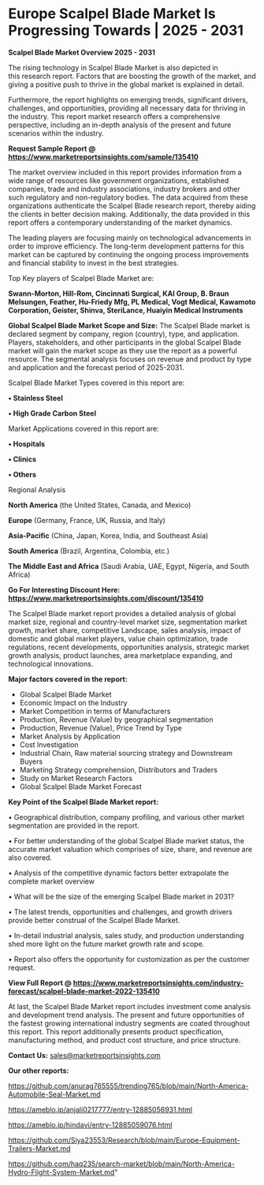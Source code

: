 # Europe Scalpel Blade Market Is Progressing Towards | 2025 - 2031

<Strong> Scalpel Blade Market Overview 2025 - 2031</strong>

The rising technology in Scalpel Blade Market is also depicted in this research report. Factors that are boosting the growth of the market, and giving a positive push to thrive in the global market is explained in detail.

Furthermore, the report highlights on emerging trends, significant drivers, challenges, and opportunities, providing all necessary data for thriving in the industry. This report market research offers a comprehensive perspective, including an in-depth analysis of the present and future scenarios within the industry.

<strong>Request Sample Report @ <a href=https://www.marketreportsinsights.com/sample/135410>https://www.marketreportsinsights.com/sample/135410</a></strong>

The market overview included in this report provides information from a wide range of resources like government organizations, established companies, trade and industry associations, industry brokers and other such regulatory and non-regulatory bodies. The data acquired from these organizations authenticate the Scalpel Blade research report, thereby aiding the clients in better decision making. Additionally, the data provided in this report offers a contemporary understanding of the market dynamics.

The leading players are focusing mainly on technological advancements in order to improve efficiency. The long-term development patterns for this market can be captured by continuing the ongoing process improvements and financial stability to invest in the best strategies.

Top Key players of Scalpel Blade Market are:

<strong>Swann-Morton, Hill-Rom, Cincinnati Surgical, KAI Group, B. Braun Melsungen, Feather, Hu-Friedy Mfg, PL Medical, Vogt Medical, Kawamoto Corporation, Geister, Shinva, SteriLance, Huaiyin Medical Instruments</strong>

<strong><b>Global Scalpel Blade Market Scope and Size:</b></strong>
The Scalpel Blade market is declared segment by company, region (country), type, and application. Players, stakeholders, and other participants in the global Scalpel Blade market will gain the market scope as they use the report as a powerful resource. The segmental analysis focuses on revenue and product by type and application and the forecast period of 2025-2031.

Scalpel Blade Market Types covered in this report are:

<strong>• Stainless Steel

• High Grade Carbon Steel</strong>

Market Applications covered in this report are:

<strong>• Hospitals

• Clinics

• Others</strong> 

Regional Analysis

<strong>North America</strong> (the United States, Canada, and Mexico)

<strong>Europe</strong> (Germany, France, UK, Russia, and Italy)

<strong>Asia-Pacific</strong> (China, Japan, Korea, India, and Southeast Asia)

<strong>South America</strong> (Brazil, Argentina, Colombia, etc.)

<strong>The Middle East and Africa</strong> (Saudi Arabia, UAE, Egypt, Nigeria, and South Africa)

<strong>Go For Interesting Discount Here: <a href=https://www.marketreportsinsights.com/discount/135410>https://www.marketreportsinsights.com/discount/135410</a></strong>

The Scalpel Blade market report provides a detailed analysis of global market size, regional and country-level market size, segmentation market growth, market share, competitive Landscape, sales analysis, impact of domestic and global market players, value chain optimization, trade regulations, recent developments, opportunities analysis, strategic market growth analysis, product launches, area marketplace expanding, and technological innovations.

<strong><b>Major factors covered in the report:</b></strong>
<ul>
  <li>Global Scalpel Blade Market </li>
  <li>Economic Impact on the Industry</li>
  <li>Market Competition in terms of Manufacturers</li>
  <li>Production, Revenue (Value) by geographical segmentation</li>
  <li>Production, Revenue (Value), Price Trend by Type</li>
  <li>Market Analysis by Application</li>
  <li>Cost Investigation</li>
  <li>Industrial Chain, Raw material sourcing strategy and Downstream Buyers</li>
  <li>Marketing Strategy comprehension, Distributors and Traders</li>
  <li>Study on Market Research Factors</li>
  <li>Global Scalpel Blade Market Forecast</li>
</ul>

<strong><b>Key Point of the Scalpel Blade Market report:</b></strong>

• Geographical distribution, company profiling, and various other market segmentation are provided in the report.

• For better understanding of the global Scalpel Blade market status, the accurate market valuation which comprises of size, share, and revenue are also covered.

• Analysis of the competitive dynamic factors better extrapolate the complete market overview

• What will be the size of the emerging Scalpel Blade market in 2031?

• The latest trends, opportunities and challenges, and growth drivers provide better construal of the Scalpel Blade Market.

• In-detail industrial analysis, sales study, and production understanding shed more light on the future market growth rate and scope.

• Report also offers the opportunity for customization as per the customer request.

<strong><b>View Full Report @ <a href=https://www.marketreportsinsights.com/industry-forecast/scalpel-blade-market-2022-135410>https://www.marketreportsinsights.com/industry-forecast/scalpel-blade-market-2022-135410</a></b></strong>


At last, the Scalpel Blade Market report includes investment come analysis and development trend analysis. The present and future opportunities of the fastest growing international industry segments are coated throughout this report. This report additionally presents product specification, manufacturing method, and product cost structure, and price structure.

<strong>Contact Us:</strong>
sales@marketreportsinsights.com

<strong>Our other reports:</strong>

<a href=https://github.com/anurag765555/trending765/blob/main/North-America-Automobile-Seal-Market.md>https://github.com/anurag765555/trending765/blob/main/North-America-Automobile-Seal-Market.md</a>

<a href=https://ameblo.jp/anjali0217777/entry-12885056931.html>https://ameblo.jp/anjali0217777/entry-12885056931.html</a>

<a href=https://ameblo.jp/hindavi/entry-12885059076.html>https://ameblo.jp/hindavi/entry-12885059076.html</a>

<a href=https://github.com/Siya23553/Research/blob/main/Europe-Equipment-Trailers-Market.md>https://github.com/Siya23553/Research/blob/main/Europe-Equipment-Trailers-Market.md</a>

<a href=https://github.com/haq235/search-market/blob/main/North-America-Hydro-Flight-System-Market.md>https://github.com/haq235/search-market/blob/main/North-America-Hydro-Flight-System-Market.md</a>"
